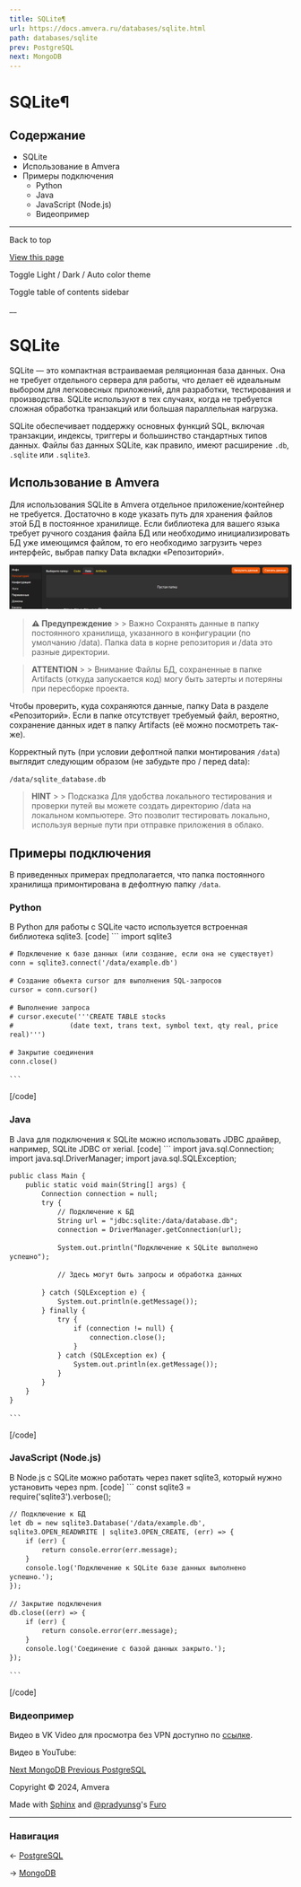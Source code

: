 ```yaml
---
title: SQLite¶
url: https://docs.amvera.ru/databases/sqlite.html
path: databases/sqlite
prev: PostgreSQL
next: MongoDB
---
```


# SQLite¶

## Содержание

- SQLite
- Использование в Amvera
- Примеры подключения
  - Python
  - Java
  - JavaScript (Node.js)
  - Видеопример

---

Back to top

[ View this page ](<../_sources/databases/sqlite.md.txt> "View this page")

Toggle Light / Dark / Auto color theme

Toggle table of contents sidebar

__

# SQLite

SQLite — это компактная встраиваемая реляционная база данных. Она не требует отдельного сервера для работы, что делает её идеальным выбором для легковесных приложений, для разработки, тестирования и производства. SQLite используют в тех случаях, когда не требуется сложная обработка транзакций или большая параллельная нагрузка.

SQLite обеспечивает поддержку основных функций SQL, включая транзакции, индексы, триггеры и большинство стандартных типов данных. Файлы баз данных SQLite, как правило, имеют расширение ``.db``, ``.sqlite`` или ``.sqlite3``.

## Использование в Amvera

Для использования SQLite в Amvera отдельное приложение/контейнер не требуется. Достаточно в коде указать путь для хранения файлов этой БД в постоянное хранилище. Если библиотека для вашего языка требует ручного создания файла БД или необходимо инициализировать БД уже имеющимся файлом, то его необходимо загрузить через интерфейс, выбрав папку Data вкладки «Репозиторий».

![data_folder](images/data_folder.png)

> **⚠️ Предупреждение** > > Важно Сохранять данные в папку постоянного хранилища, указанного в конфигурации (по умолчанию /data). Папка data в корне репозитория и /data это разные директории. 

> **ATTENTION** > > Внимание Файлы БД, сохраненные в папке Artifacts (откуда запускается код) могу быть затерты и потеряны при пересборке проекта. 

Чтобы проверить, куда сохраняются данные, папку Data в разделе «Репозиторий». Если в папке отсутствует требуемый файл, вероятно, сохранение данных идет в папку Artifacts (её можно посмотреть так-же).

Корректный путь (при условии дефолтной папки монтирования ``/data``) выглядит следующим образом (не забудьте про / перед data):

``/data/sqlite_database.db``

> **HINT** > > Подсказка Для удобства локального тестирования и проверки путей вы можете создать директорию /data на локальном компьютере. Это позволит тестировать локально, используя верные пути при отправке приложения в облако. 

## Примеры подключения

В приведенных примерах предполагается, что папка постоянного хранилища примонтирована в дефолтную папку ``/data``.

### Python

В Python для работы с SQLite часто используется встроенная библиотека sqlite3.
[code] 
    ```
    import sqlite3
    
    # Подключение к базе данных (или создание, если она не существует)
    conn = sqlite3.connect('/data/example.db')
    
    # Создание объекта cursor для выполнения SQL-запросов
    cursor = conn.cursor()
    
    # Выполнение запроса
    # cursor.execute('''CREATE TABLE stocks
    #              (date text, trans text, symbol text, qty real, price real)''')
    
    # Закрытие соединения
    conn.close()
    
    ```
    
[/code]

### Java

В Java для подключения к SQLite можно использовать JDBC драйвер, например, SQLite JDBC от xerial.
[code] 
    ```
    import java.sql.Connection;
    import java.sql.DriverManager;
    import java.sql.SQLException;
    
    public class Main {
        public static void main(String[] args) {
            Connection connection = null;
            try {
                // Подключение к БД
                String url = "jdbc:sqlite:/data/database.db";
                connection = DriverManager.getConnection(url);
                
                System.out.println("Подключение к SQLite выполнено успешно");
                
                // Здесь могут быть запросы и обработка данных
                
            } catch (SQLException e) {
                System.out.println(e.getMessage());
            } finally {
                try {
                    if (connection != null) {
                        connection.close();
                    }
                } catch (SQLException ex) {
                    System.out.println(ex.getMessage());
                }
            }
        }
    }
    
    ```
    
[/code]

### JavaScript (Node.js)

В Node.js с SQLite можно работать через пакет sqlite3, который нужно установить через npm.
[code] 
    ```
    const sqlite3 = require('sqlite3').verbose();
    
    // Подключение к БД
    let db = new sqlite3.Database('/data/example.db', sqlite3.OPEN_READWRITE | sqlite3.OPEN_CREATE, (err) => {
        if (err) {
            return console.error(err.message);
        }
        console.log('Подключение к SQLite базе данных выполнено успешно.');
    });
    
    // Закрытие подключения
    db.close((err) => {
        if (err) {
            return console.error(err.message);
        }
        console.log('Соединение с базой данных закрыто.');
    });
    
    ```
    
[/code]

### Видеопример

Видео в VK Video для просмотра без VPN доступно по [ссылке](<https://vkvideo.ru/video-167699755_456239049>).

Видео в YouTube:

[ Next MongoDB ](<mongodb.html>) [ Previous PostgreSQL ](<postgreSQL.html>)

Copyright © 2024, Amvera 

Made with [Sphinx](<https://www.sphinx-doc.org/>) and [@pradyunsg](<https://pradyunsg.me>)'s [Furo](<https://github.com/pradyunsg/furo>)


---

### Навигация

← [PostgreSQL](postgreSQL.md)

→ [MongoDB](mongodb.md)
